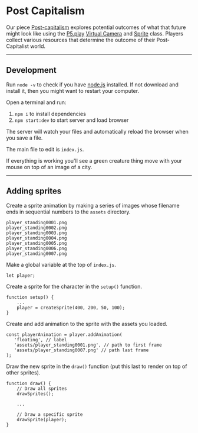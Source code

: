 # Post Capitalism

Our piece [Post-capitalism](https://en.wikipedia.org/wiki/Post-capitalism) explores potential outcomes of what that future might look like using the [P5.play](http://molleindustria.github.io/p5.play/) [Virtual Camera](http://molleindustria.github.io/p5.play/examples/index.html?fileName=camera.js) and [Sprite](http://molleindustria.github.io/p5.play/examples/index.html?fileName=sprite.js) class. Players collect various resources that determine the outcome of their Post-Capitalist world.

---

## Development

Run `node -v` to check if you have [node.js](https://nodejs.org/en/) installed. If not download and install it, then you might want to restart your computer.

Open a terminal and run:

1. `npm i` to install dependencies
2. `npm start:dev` to start server and load browser

The server will watch your files and automatically reload the browser when you save a file.

The main file to edit is `index.js`.

If everything is working you'll see a green creature thing move with your mouse on top of an image of a city.

---

## Adding sprites

Create a sprite animation by making a series of images whose filename ends in sequential numbers to the `assets` directory.

```
player_standing0001.png
player_standing0002.png
player_standing0003.png
player_standing0004.png
player_standing0005.png
player_standing0006.png
player_standing0007.png
```

Make a global variable at the top of `index.js`.   
```
let player;
```

Create a sprite for the character in the `setup()` function.
```
function setup() {
    ...
    player = createSprite(400, 200, 50, 100);
}
```

 Create and add animation to the sprite with the assets you loaded.
 ```
 const playerAnimation = player.addAnimation(
    'floating', // label
    'assets/player_standing0001.png', // path to first frame
    'assets/player_standing0007.png' // path last frame
);
```

Draw the new sprite in the `draw()` function (put this last to render on top of other sprites).
```
function draw() {
    // Draw all sprites
    drawSprites();

    ...

    // Draw a specific sprite
    drawSprite(player);
}
```